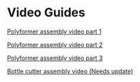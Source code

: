 # Video Guides

[Polyformer assembly video part 1](https://www.youtube.com/watch?v=gqaRRzHKmp0)


[Polyformer assembly video part 2](https://youtu.be/Hwx7r2c6wwA)


[Polyformer assembly video part 3](https://www.youtube.com/watch?v=d54wQbAX7XY&t=61s)


[Bottle cutter assembly video (Needs update)](https://www.youtube.com/watch?v=mIvZ6ZM0HBI)


